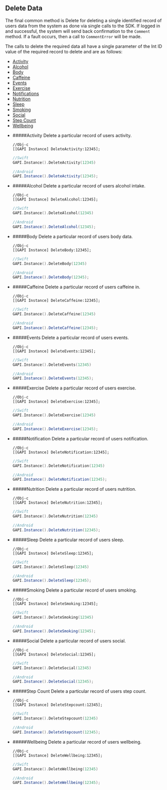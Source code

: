 ## Delete Data

The final common method is Delete for deleting a single identified record of users data from the system as done via single calls to the SDK. If logged in and successful, the system will send back confirmation to the `Comment` method. If a fault occurs, then a call to `CommentError` will be made.

The calls to delete the required data all have a single parameter of the Int ID value of the required record to delete and are as follows:

- [Activity](#activity)
- [Alcohol](#alcohol)
- [Body](#body)
- [Caffeine](#caffeine)
- [Events](#events)
- [Exercise](#exercise)
- [Notifications](#notifictions)
- [Nutrition](#nutrition)
- [Sleep](#sleep)
- [Smoking](#smoking)
- [Social](#social)
- [Step Count](#step-count)
- [Wellbeing](#wellbeing) 



* #####Activity
    Delete a particular record of users activity.

    ```obj-c
    //Obj-c
    [[GAPI Instance] DeleteActivity:12345];
    ```
    ```swift
    //Swift
    GAPI.Instance().DeleteActivity(12345)
    ```
    ```java
    //Android
    GAPI.Instance().DeleteActivity(12345);
    ```

* #####Alcohol
    Delete a particular record of users alcohol intake.

    ```obj-c
    //Obj-c
    [[GAPI Instance] DeleteAlcohol:12345];
    ```
    ```swift
    //Swift
    GAPI.Instance().DeleteAlcohol(12345)
    ```
    ```java
    //Android
    GAPI.Instance().DeleteAlcohol(12345);
    ```

* #####Body
    Delete a particular record of users body data.

    ```obj-c
    //Obj-c
    [[GAPI Instance] DeleteBody:12345];
    ```
    ```swift
    //Swift
    GAPI.Instance().DeleteBody(12345)
    ```
    ```java
    //Android
    GAPI.Instance().DeleteBody(12345);
    ```
  
* #####Caffeine
    Delete a particular record of users caffeine in.

    ```obj-c
    //Obj-c
    [[GAPI Instance] DeleteCaffeine:12345];
    ```
    ```swift
    //Swift
    GAPI.Instance().DeleteCaffeine(12345)
    ```
    ```java
    //Android
    GAPI.Instance().DeleteCaffeine(12345);
    ```
  
* #####Events
    Delete a particular record of users events.

    ```obj-c
    //Obj-c
    [[GAPI Instance] DeleteEvents:12345];
    ```
    ```swift
    //Swift
    GAPI.Instance().DeleteEvents(12345)
    ```
    ```java
    //Android
    GAPI.Instance().DeleteEvents(12345);
    ```
  
* #####Exercise
    Delete a particular record of users exercise.

    ```obj-c
    //Obj-c
    [[GAPI Instance] DeleteExercise:12345];
    ```
    ```swift
    //Swift
    GAPI.Instance().DeleteExercise(12345)
    ```
    ```java
    //Android
    GAPI.Instance().DeleteExercise(12345);
    ```
  
* #####Notification
    Delete a particular record of users notification.

    ```obj-c
    //Obj-c
    [[GAPI Instance] DeleteNotification:12345];
    ```
    ```swift
    //Swift
    GAPI.Instance().DeleteNotification(12345)
    ```
    ```java
    //Android
    GAPI.Instance().DeleteNotification(12345);
    ```
  
* #####Nutrition
    Delete a particular record of users nutrition.

    ```obj-c
    //Obj-c
    [[GAPI Instance] DeleteNutrition:12345];
    ```
    ```swift
    //Swift
    GAPI.Instance().DeleteNutrition(12345)
    ```
    ```java
    //Android
    GAPI.Instance().DeleteNutrition(12345);
    ```
      
* #####Sleep
    Delete a particular record of users sleep.

    ```obj-c
    //Obj-c
    [[GAPI Instance] DeleteSleep:12345];
    ```
    ```swift
    //Swift
    GAPI.Instance().DeleteSleep(12345)
    ```
    ```java
    //Android
    GAPI.Instance().DeleteSleep(12345);
    ```
    
* #####Smoking
    Delete a particular record of users smoking.

    ```obj-c
    //Obj-c
    [[GAPI Instance] DeleteSmoking:12345];
    ```
    ```swift
    //Swift
    GAPI.Instance().DeleteSmoking(12345)
    ```
    ```java
    //Android
    GAPI.Instance().DeleteSmoking(12345);
    ```
   
* #####Social
    Delete a particular record of users social.

    ```obj-c
    //Obj-c
    [[GAPI Instance] DeleteSocial:12345];
    ```
    ```swift
    //Swift
    GAPI.Instance().DeleteSocial(12345)
    ```
    ```java
    //Android
    GAPI.Instance().DeleteSocial(12345);
    ```
 
* #####Step Count
    Delete a particular record of users step count.

    ```obj-c
    //Obj-c
    [[GAPI Instance] DeleteStepcount:12345];
    ```
    ```swift
    //Swift
    GAPI.Instance().DeleteStepcount(12345)
    ```
    ```java
    //Android
    GAPI.Instance().DeleteStepcount(12345);
    ```
  
* #####Wellbeing
    Delete a particular record of users wellbeing.

    ```obj-c
    //Obj-c
    [[GAPI Instance] DeleteWellbeing:12345];
    ```
    ```swift
    //Swift
    GAPI.Instance().DeleteWellbeing(12345)
    ```
    ```java
    //Android
    GAPI.Instance().DeleteWellbeing(12345);
    ```
  
    
